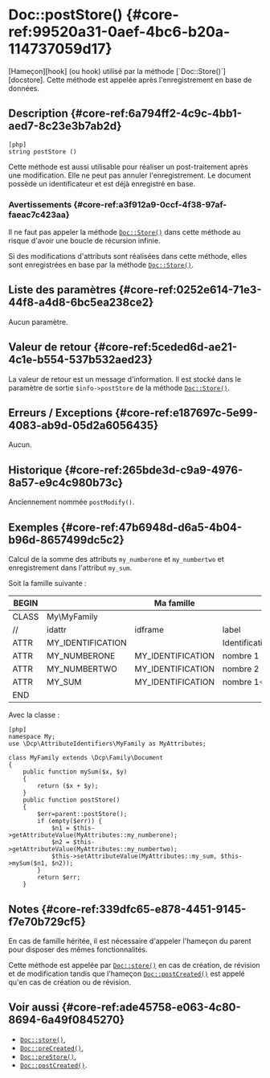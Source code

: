 # Doc::postStore() {#core-ref:99520a31-0aef-4bc6-b20a-114737059d17}

<div class="short-description" markdown="1"> 
[Hameçon][hook] (ou hook) utilisé par la méthode [`Doc::Store()`][docstore].
Cette méthode est appelée après l'enregistrement en base de données.
</div>

## Description {#core-ref:6a794ff2-4c9c-4bb1-aed7-8c23e3b7ab2d}

    [php]
    string postStore ()

Cette méthode est aussi utilisable pour réaliser un post-traitement après une
modification. Elle ne peut pas annuler l'enregistrement. Le document possède un
identificateur et est déjà enregistré en base.

### Avertissements {#core-ref:a3f912a9-0ccf-4f38-97af-faeac7c423aa}

Il ne faut pas appeler la méthode [`Doc::Store()`][docstore] dans cette méthode
au risque d'avoir une boucle de récursion infinie.

Si des modifications d'attributs sont réalisées dans cette méthode, elles sont
enregistrées en base par la méthode [`Doc::Store()`][docstore].


## Liste des paramètres {#core-ref:0252e614-71e3-44f8-a4d8-6bc5ea238ce2}

Aucun paramètre.

## Valeur de retour {#core-ref:5ceded6d-ae21-4c1e-b554-537b532aed23}

La valeur de retour est un message d'information. Il est stocké dans le
paramètre de sortie `$info->postStore` de la méthode [`Doc::Store()`][docstore].

## Erreurs / Exceptions {#core-ref:e187697c-5e99-4083-ab9d-05d2a6056435}

Aucun.

## Historique {#core-ref:265bde3d-c9a9-4976-8a57-e9c4c980b73c}

Anciennement nommée `postModify()`.

## Exemples {#core-ref:47b6948d-d6a5-4b04-b96d-8657499dc5c2}

Calcul de la somme des attributs `my_numberone` et `my_numbertwo` et
enregistrement dans l'attribut `my_sum`.

Soit la famille suivante :

| BEGIN |                   | Ma famille        |                 |     | MYFAMILY |       |     |     |   |         |     |
| ----- | ----------------- | ----------------- | --------------- | --- | -------- | ----- | --- | --- | - | ------- | --- |
| CLASS | My\MyFamily       |                   |                 |     |          |       |     |     |   |         |     |
| //    | idattr            | idframe           | label           | T   | A        | type  | ord | vis | … | phpfunc |     |
| ATTR  | MY_IDENTIFICATION |                   | Identification  | N   | N        | frame | 10  | W   |   |         |     |
| ATTR  | MY_NUMBERONE      | MY_IDENTIFICATION | nombre 1        | Y   | N        | int   | 20  | W   |   |         |     |
| ATTR  | MY_NUMBERTWO      | MY_IDENTIFICATION | nombre 2        | N   | N        | int   | 30  | W   |   |         |     |
| ATTR  | MY_SUM            | MY_IDENTIFICATION | nombre 1&plus;2 | N   | N        | int   | 30  | R   |   |         |     |
| END   |                   |                   |                 |     |          |       |     |     |   |         |     |

Avec la classe :

    [php]
    namespace My;
    use \Dcp\AttributeIdentifiers\MyFamily as MyAttributes;
    
    class MyFamily extends \Dcp\Family\Document
    {
        public function mySum($x, $y)
        {
            return ($x + $y);
        }
        public function postStore()
        {
            $err=parent::postStore();
            if (empty($err)) {
                $n1 = $this->getAttributeValue(MyAttributes::my_numberone);
                $n2 = $this->getAttributeValue(MyAttributes::my_numbertwo);
                $this->setAttributeValue(MyAttributes::my_sum, $this->mySum($n1, $n2));
            }
            return $err;
        }

## Notes {#core-ref:339dfc65-e878-4451-9145-f7e70b729cf5}

En cas de famille héritée, il est nécessaire d'appeler l'hameçon du parent pour
disposer des mêmes fonctionnalités.

Cette méthode est appelée par [`Doc::store()`][docstore] en cas de création, de
révision et de modification tandis que l'hameçon
[`Doc::postCreated()`][docpostcreated] est appelé qu'en cas de création ou de
révision.


## Voir aussi {#core-ref:ade45758-e063-4c80-8694-6a49f0845270}

*   [`Doc::store()`][docstore],
*   [`Doc::preCreated()`][docprecreated],
*   [`Doc::preStore()`][docprestore],
*   [`Doc::postCreated()`][docpostcreated].

<!-- links -->
[docstore]:         #core-ref:b8540d13-ece6-4e9e-9b72-6a56bca9da12
[docpostcreated]:   #core-ref:b8f80e6b-a374-4bf4-bc76-47290cd69c45 "Hameçon Doc::postCreated()"
[docpoststore]:     #core-ref:99520a31-0aef-4bc6-b20a-114737059d17 "Hameçon Doc::postStore()"
[docprestore]:      #core-ref:3517da95-82fe-4adb-8bc4-ef49ca55edb0 "Hameçon Doc::preStore()"
[docprecreated]:    #core-ref:e85aa9d4-5e62-4a60-9d1c-f60433301747 "Hameçon Doc::preCreated()"
[docprerefresh]:    #core-ref:580d6be1-6b6a-439b-abd7-34b26cfaf2e5 "Hameçon Doc::preRefresh()"
[docpostrefresh]:   #core-ref:9352c534-3691-41e3-b293-599db8e9a4fd "Hameçon Doc::postRefresh()"
[docrevise]:        #core-ref:882e3730-0483-4dbc-9b9d-0d0b5cc31d38
[hook]:             https://fr.wikipedia.org/wiki/Hook_(informatique)
